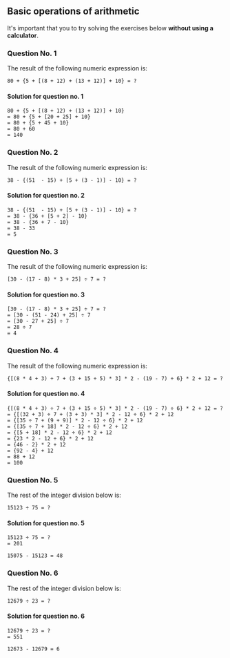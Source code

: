 ## Basic operations of arithmetic

It's important that you to try solving the exercises below __without using a calculator__.

### Question No. 1

The result of the following numeric expression is:

```
80 + {5 + [(8 + 12) + (13 + 12)] + 10} = ?
```

#### Solution for question no. 1

```
80 + {5 + [(8 + 12) + (13 + 12)] + 10}
= 80 + {5 + [20 + 25] + 10}
= 80 + {5 + 45 + 10}
= 80 + 60
= 140
```

### Question No. 2

The result of the following numeric expression is:

```
38 - {(51  - 15) + [5 + (3 - 1)] - 10} = ?
```

#### Solution for question no. 2

```
38 - {(51  - 15) + [5 + (3 - 1)] - 10} = ?
= 38 - {36 + [5 + 2] - 10}
= 38 - {36 + 7 - 10}
= 38 - 33
= 5
```

### Question No. 3

The result of the following numeric expression is:

```
[30 - (17 - 8) * 3 + 25] ÷ 7 = ?
```

#### Solution for question no. 3

```
[30 - (17 - 8) * 3 + 25] ÷ 7 = ?
= [30 - (51 - 24) + 25] ÷ 7
= [30 - 27 + 25] ÷ 7
= 28 ÷ 7
= 4
```

### Question No. 4

The result of the following numeric expression is:

```
{[(8 * 4 + 3) ÷ 7 + (3 + 15 ÷ 5) * 3] * 2 - (19 - 7) ÷ 6} * 2 + 12 = ?
```

#### Solution for question no. 4

```
{[(8 * 4 + 3) ÷ 7 + (3 + 15 ÷ 5) * 3] * 2 - (19 - 7) ÷ 6} * 2 + 12 = ?
= {[(32 + 3) ÷ 7 + (3 + 3) * 3] * 2 - 12 ÷ 6} * 2 + 12
= {[35 ÷ 7 + (9 + 9)] * 2 - 12 ÷ 6} * 2 + 12
= {[35 ÷ 7 + 18] * 2 - 12 ÷ 6} * 2 + 12
= {[5 + 18] * 2 - 12 ÷ 6} * 2 + 12
= {23 * 2 - 12 ÷ 6} * 2 + 12
= {46 - 2} * 2 + 12
= {92 - 4} + 12
= 88 + 12
= 100
```

### Question No. 5

The rest of the integer division below is:

```
15123 ÷ 75 = ?
```

#### Solution for question no. 5

```
15123 ÷ 75 = ?
= 201

15075 - 15123 = 48
```

### Question No. 6

The rest of the integer division below is:

```
12679 ÷ 23 = ?
```

#### Solution for question no. 6

```
12679 ÷ 23 = ?
= 551

12673 - 12679 = 6
```
